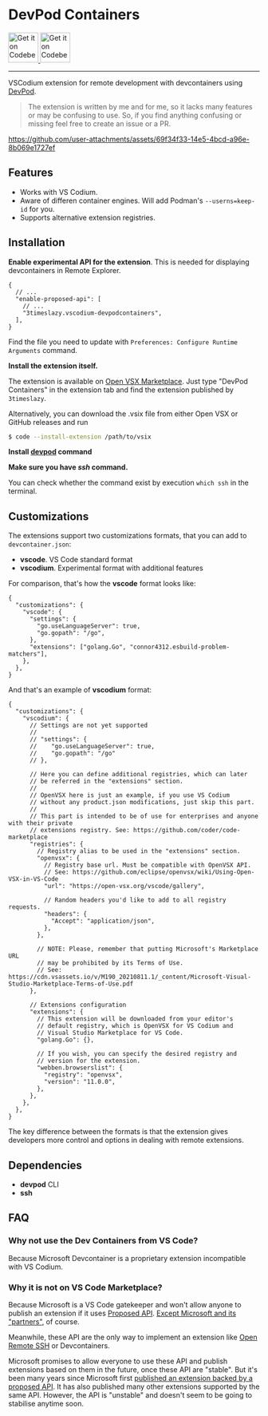 # DevPod Containers

<div>
    <a href="https://codeberg.org/3timeslazy/vscodium-devpodcontainers">
        <img alt="Get it on Codeberg" src="https://img.shields.io/badge/Codeberg-2185D0?style=for-the-badge&logo=Codeberg&logoColor=white" height="60">
    </a>
    <a href="https://github.com/3timeslazy/vscodium-devpodcontainers">
        <img alt="Get it on Codeberg" src="https://img.shields.io/badge/GitHub-100000?style=for-the-badge&logo=github&logoColor=white" height="60">
    </a>
</div>

---

VSCodium extension for remote development with devcontainers using [DevPod](https://github.com/loft-sh/devpod).

> The extension is written by me and for me, so it lacks many features or may be confusing to use. So, if you find anything confusing or missing feel free to create an issue or a PR.

https://github.com/user-attachments/assets/69f34f33-14e5-4bcd-a96e-8b069e1727ef

## Features

- Works with VS Codium.
- Aware of differen container engines. Will add Podman's `--userns=keep-id` for you.
- Supports alternative extension registries.

## Installation

**Enable experimental API for the extension**. This is needed for displaying devcontainers in Remote Explorer.

```jsonc
{
  // ...
  "enable-proposed-api": [
    // ...
    "3timeslazy.vscodium-devpodcontainers",
  ],
}
```

Find the file you need to update with `Preferences: Configure Runtime Arguments` command.

**Install the extension itself.**

The extension is available on [Open VSX Marketplace](https://open-vsx.org/extension/3timeslazy/vscodium-devpodcontainers). Just type "DevPod Containers" in the extension tab and find the extension published by `3timeslazy`.

Alternatively, you can download the .vsix file from either Open VSX or GitHub releases and run

```sh
$ code --install-extension /path/to/vsix
```

**Install [devpod](https://devpod.sh/docs/getting-started/install#optional-install-devpod-cli) command**

**Make sure you have _ssh_ command.**

You can check whether the command exist by execution `which ssh` in the terminal.

## Customizations

The extensions support two customizations formats, that you can add to `devcontainer.json`:

- **vscode**. VS Code standard format
- **vscodium**. Experimental format with additional features

For comparison, that's how the **vscode** format looks like:

```jsonc
{
  "customizations": {
    "vscode": {
      "settings": {
        "go.useLanguageServer": true,
        "go.gopath": "/go",
      },
      "extensions": ["golang.Go", "connor4312.esbuild-problem-matchers"],
    },
  },
}
```

And that's an example of **vscodium** format:

```jsonc
{
  "customizations": {
    "vscodium": {
      // Settings are not yet supported
      //
      // "settings": {
      //    "go.useLanguageServer": true,
      //    "go.gopath": "/go"
      // },

      // Here you can define additional registries, which can later
      // be referred in the "extensions" section.
      //
      // OpenVSX here is just an example, if you use VS Codium
      // without any product.json modifications, just skip this part.
      //
      // This part is intended to be of use for enterprises and anyone with their private
      // extensions registry. See: https://github.com/coder/code-marketplace
      "registries": {
        // Registry alias to be used in the "extensions" section.
        "openvsx": {
          // Registry base url. Must be compatible with OpenVSX API.
          // See: https://github.com/eclipse/openvsx/wiki/Using-Open-VSX-in-VS-Code
          "url": "https://open-vsx.org/vscode/gallery",

          // Random headers you'd like to add to all registry requests.
          "headers": {
            "Accept": "application/json",
          },
        },

        // NOTE: Please, remember that putting Microsoft's Marketplace URL
        // may be prohibited by its Terms of Use.
        // See: https://cdn.vsassets.io/v/M190_20210811.1/_content/Microsoft-Visual-Studio-Marketplace-Terms-of-Use.pdf
      },

      // Extensions configuration
      "extensions": {
        // This extension will be downloaded from your editor's
        // default registry, which is OpenVSX for VS Codium and
        // Visual Studio Marketplace for VS Code.
        "golang.Go": {},

        // If you wish, you can specify the desired registry and
        // version for the extension.
        "webben.browserslist": {
          "registry": "openvsx",
          "version": "11.0.0",
        },
      },
    },
  },
}
```

The key difference between the formats is that the extension gives developers more control and options in dealing with remote extensions.

## Dependencies

- **devpod** CLI
- **ssh**

## FAQ

### Why not use the Dev Containers from VS Code?

Because Microsoft Devcontainer is a proprietary extension incompatible with VS Codium.

### Why it is not on VS Code Marketplace?

Because Microsoft is a VS Code gatekeeper and won't allow anyone to publish an extension if it uses [Proposed API](https://code.visualstudio.com/api/advanced-topics/using-proposed-api). [Except Microsoft and its "partners"](https://github.com/microsoft/vscode/issues/137744#issuecomment-989889396), of course.

Meanwhile, these API are the only way to implement an extension like [Open Remote SSH](https://github.com/jeanp413/open-remote-ssh) or Devcontainers.

Microsoft promises to allow everyone to use these API and publish extensions based on them in the future, once these API are "stable". But it's been many years since Microsoft first [published an extension backed by a proposed API](https://marketplace.visualstudio.com/items?itemName=ms-vscode-remote.remote-ssh). It has also published many other extensions supported by the same API. However, the API is "unstable" and doesn't seem to be going to stabilise anytime soon.
